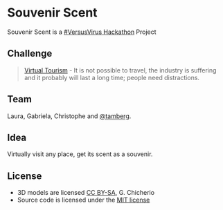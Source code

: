 # Souvenir Scent
Souvenir Scent is a [#VersusVirus Hackathon](https://versusvirus.ch/) Project

## Challenge
> [Virtual Tourism](https://airtable.com/shrh5sZgihl4otzgQ/tbl6sM6awYPMu9XbC/viwmAhTo2VVbreodF/rec8zsRYP3fLBmaWM?blocks=hide) - It is not possible to travel, the industry is suffering and it probably will last a long time; people need distractions.

## Team
Laura, Gabriela, Christophe and [@tamberg](https://twitter.com/tamberg).

## Idea
Virtually visit any place, get its scent as a souvenir.

## License
- 3D models are licensed [CC BY-SA](https://creativecommons.org/licenses/by-sa/4.0/), G. Chicherio
- Source code is licensed under the [MIT license](https://tamberg.mit-license.org/)
